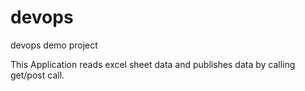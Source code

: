 # devops
devops demo project

This Application reads excel sheet data and publishes data by calling get/post call.
